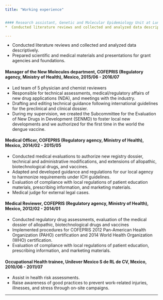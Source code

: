 ```yaml
---
title: "Working experience"


#### Research assistant, Genetic and Molecular Epidemiology Unit at Lund University, Sweden, 2018 
*  Conducted literature reviews and collected and analyzed data descriptively.

---
```


*  Conducted literature reviews and collected and analyzed data descriptively.
*  Prepared scientific and medical materials and presentations for grant agencies and foundations.

#### Manager of the New Molecules department, COFEPRIS (Regulatory agency, Ministry of Health), Mexico, 2015/06 - 2016/07

* Led team of 5 physician and chemist reviewers
* Responsible for technical assessments, medical/regulatory affairs of new drug applications (NDA), and meetings with the industry.
* Drafting and editing technical guidance following international guidelines for the preclinical and clinical dossier. 
* During my supervision, we created the Subcommittee for the Evaluation of New Drugs in Development (SENMD) to foster local new developments and we authorized for the first time in the world the dengue vaccine.

#### Medical Officer, COFEPRIS (Regulatory agency, Ministry of Health), Mexico, 2014/02 - 2015/05
* Conducted medical evaluations to authorize new registry dossier, technical and administrative modifications, and extensions of allopathic, biotechnological drugs, and vaccines.
* Adapted and developed guidance and regulations for our local agency to harmonize requirements under ICH guidelines.
* Evaluation of compliance with local regulations of patient education materials, prescribing information, and marketing materials.
* Medical judge for external legal cases.

#### Medical Reviewer, COFEPRIS (Regulatory agency, Ministry of Health), Mexico, 2012/02 - 2014/01
* Conducted regulatory drug assessments, evaluation of the medical dossier of allopathic, biotechnological drugs and vaccines
* Implemented procedures for COFEPRIS 2012 Pan-American Health Organization (PAHO) certification and 2014 World Health Organization (WHO) certification.
* Evaluation of compliance with local regulations of patient education, prescribing information, and marketing materials.

#### Occupational Health trainee, Unilever Mexico S de RL de CV, Mexico, 2010/06 - 2011/07
* Assist in health risk assessments.
* Raise awareness of good  practices to prevent work-related injuries, illnesses, and stress through on-site campaigns. 

---
